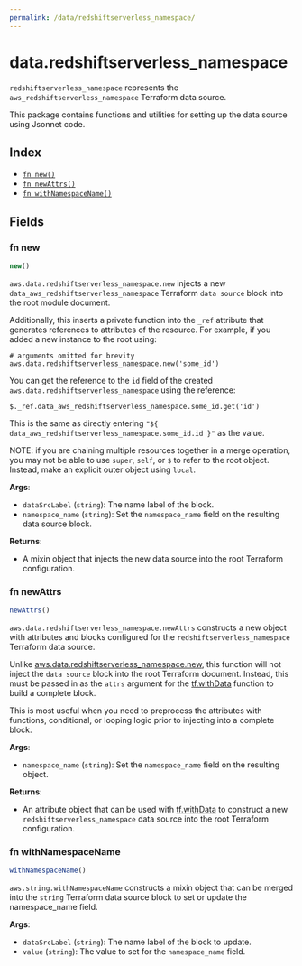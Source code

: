 ```yaml
---
permalink: /data/redshiftserverless_namespace/
---
```


# data.redshiftserverless_namespace

`redshiftserverless_namespace` represents the `aws_redshiftserverless_namespace` Terraform data source.



This package contains functions and utilities for setting up the data source using Jsonnet code.


## Index

* [`fn new()`](#fn-new)
* [`fn newAttrs()`](#fn-newattrs)
* [`fn withNamespaceName()`](#fn-withnamespacename)

## Fields

### fn new

```ts
new()
```


`aws.data.redshiftserverless_namespace.new` injects a new `data_aws_redshiftserverless_namespace` Terraform `data source`
block into the root module document.

Additionally, this inserts a private function into the `_ref` attribute that generates references to attributes of the
resource. For example, if you added a new instance to the root using:

    # arguments omitted for brevity
    aws.data.redshiftserverless_namespace.new('some_id')

You can get the reference to the `id` field of the created `aws.data.redshiftserverless_namespace` using the reference:

    $._ref.data_aws_redshiftserverless_namespace.some_id.get('id')

This is the same as directly entering `"${ data_aws_redshiftserverless_namespace.some_id.id }"` as the value.

NOTE: if you are chaining multiple resources together in a merge operation, you may not be able to use `super`, `self`,
or `$` to refer to the root object. Instead, make an explicit outer object using `local`.

**Args**:
  - `dataSrcLabel` (`string`): The name label of the block.
  - `namespace_name` (`string`): Set the `namespace_name` field on the resulting data source block.

**Returns**:
- A mixin object that injects the new data source into the root Terraform configuration.


### fn newAttrs

```ts
newAttrs()
```


`aws.data.redshiftserverless_namespace.newAttrs` constructs a new object with attributes and blocks configured for the `redshiftserverless_namespace`
Terraform data source.

Unlike [aws.data.redshiftserverless_namespace.new](#fn-new), this function will not inject the `data source`
block into the root Terraform document. Instead, this must be passed in as the `attrs` argument for the
[tf.withData](https://github.com/tf-libsonnet/core/tree/main/docs#fn-withdata) function to build a complete block.

This is most useful when you need to preprocess the attributes with functions, conditional, or looping logic prior to
injecting into a complete block.

**Args**:
  - `namespace_name` (`string`): Set the `namespace_name` field on the resulting object.

**Returns**:
  - An attribute object that can be used with [tf.withData](https://github.com/tf-libsonnet/core/tree/main/docs#fn-withdata) to construct a new `redshiftserverless_namespace` data source into the root Terraform configuration.


### fn withNamespaceName

```ts
withNamespaceName()
```

`aws.string.withNamespaceName` constructs a mixin object that can be merged into the `string`
Terraform data source block to set or update the namespace_name field.



**Args**:
  - `dataSrcLabel` (`string`): The name label of the block to update.
  - `value` (`string`): The value to set for the `namespace_name` field.
